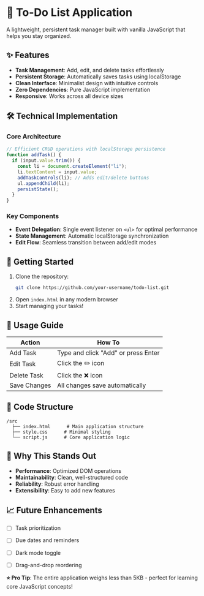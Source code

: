 # 🚀 To-Do List Application

A lightweight, persistent task manager built with vanilla JavaScript that helps you stay organized.

## ✨ Features

- **Task Management**: Add, edit, and delete tasks effortlessly
- **Persistent Storage**: Automatically saves tasks using localStorage
- **Clean Interface**: Minimalist design with intuitive controls
- **Zero Dependencies**: Pure JavaScript implementation
- **Responsive**: Works across all device sizes

## 🛠️ Technical Implementation

### Core Architecture
```javascript
// Efficient CRUD operations with localStorage persistence
function addTask() {
  if (input.value.trim()) {
    const li = document.createElement("li");
    li.textContent = input.value;
    addTaskControls(li); // Adds edit/delete buttons
    ul.appendChild(li);
    persistState();
  }
}
```

### Key Components
- **Event Delegation**: Single event listener on `<ul>` for optimal performance
- **State Management**: Automatic localStorage synchronization
- **Edit Flow**: Seamless transition between add/edit modes

## 🚀 Getting Started

1. Clone the repository:
   ```bash
   git clone https://github.com/your-username/todo-list.git
   ```
2. Open `index.html` in any modern browser
3. Start managing your tasks!

## 📝 Usage Guide

| Action | How To |
|--------|--------|
| Add Task | Type and click "Add" or press Enter |
| Edit Task | Click the ✏️ icon |
| Delete Task | Click the ❌ icon |
| Save Changes | All changes save automatically |

## 🔧 Code Structure

```
/src
  ├── index.html      # Main application structure
  ├── style.css      # Minimal styling
  └── script.js      # Core application logic
```

## 🌟 Why This Stands Out

- **Performance**: Optimized DOM operations
- **Maintainability**: Clean, well-structured code
- **Reliability**: Robust error handling
- **Extensibility**: Easy to add new features

## 📈 Future Enhancements

- [ ] Task prioritization
- [ ] Due dates and reminders
- [ ] Dark mode toggle
- [ ] Drag-and-drop reordering



**⭐ Pro Tip**: The entire application weighs less than 5KB - perfect for learning core JavaScript concepts!
